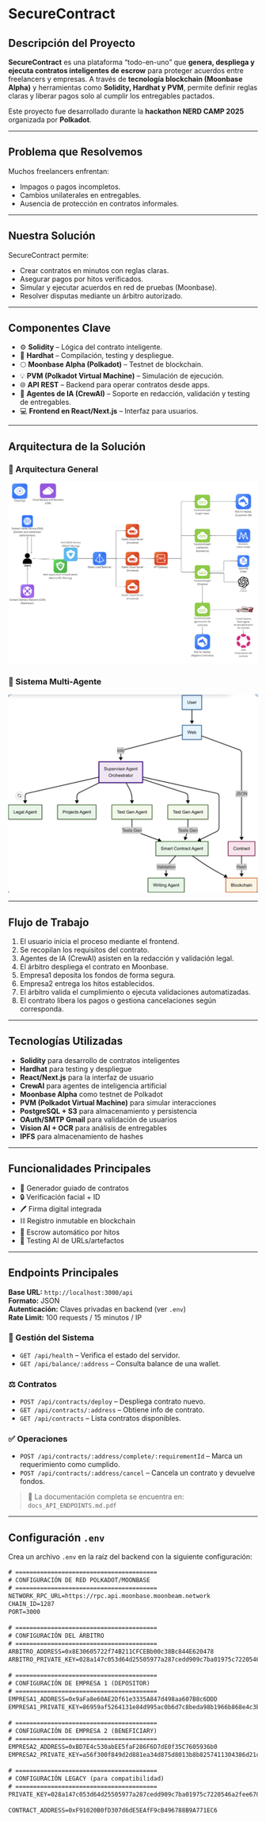 # SecureContract

## Descripción del Proyecto

**SecureContract** es una plataforma “todo-en-uno” que **genera, despliega y ejecuta contratos inteligentes de escrow** para proteger acuerdos entre freelancers y empresas. A través de **tecnología blockchain (Moonbase Alpha)** y herramientas como **Solidity, Hardhat y PVM**, permite definir reglas claras y liberar pagos solo al cumplir los entregables pactados.

Este proyecto fue desarrollado durante la **hackathon NERD CAMP 2025** organizada por **Polkadot**.

---

## Problema que Resolvemos

Muchos freelancers enfrentan:

- Impagos o pagos incompletos.
- Cambios unilaterales en entregables.
- Ausencia de protección en contratos informales.

---

## Nuestra Solución

SecureContract permite:

- Crear contratos en minutos con reglas claras.
- Asegurar pagos por hitos verificados.
- Simular y ejecutar acuerdos en red de pruebas (Moonbase).
- Resolver disputas mediante un árbitro autorizado.

---

## Componentes Clave

- ⚙️ **Solidity** – Lógica del contrato inteligente.
- 🧪 **Hardhat** – Compilación, testing y despliegue.
- 🌕 **Moonbase Alpha (Polkadot)** – Testnet de blockchain.
- 💡 **PVM (Polkadot Virtual Machine)** – Simulación de ejecución.
- 🌐 **API REST** – Backend para operar contratos desde apps.
- 🤖 **Agentes de IA (CrewAI)** – Soporte en redacción, validación y testing de entregables.
- 💻 **Frontend en React/Next.js** – Interfaz para usuarios.

---

## Arquitectura de la Solución

### 🧠 Arquitectura General

![Arquitectura General](arquitectura_secure_contract.png)

### 🧬 Sistema Multi-Agente

![Agentes de IA](orquestador_agentes.jpg)

---

## Flujo de Trabajo

1. El usuario inicia el proceso mediante el frontend.
2. Se recopilan los requisitos del contrato.
3. Agentes de IA (CrewAI) asisten en la redacción y validación legal.
4. El árbitro despliega el contrato en Moonbase.
5. Empresa1 deposita los fondos de forma segura.
6. Empresa2 entrega los hitos establecidos.
7. El árbitro valida el cumplimiento o ejecuta validaciones automatizadas.
8. El contrato libera los pagos o gestiona cancelaciones según corresponda.

---

## Tecnologías Utilizadas

- **Solidity** para desarrollo de contratos inteligentes
- **Hardhat** para testing y despliegue
- **React/Next.js** para la interfaz de usuario
- **CrewAI** para agentes de inteligencia artificial
- **Moonbase Alpha** como testnet de Polkadot
- **PVM (Polkadot Virtual Machine)** para simular interacciones
- **PostgreSQL + S3** para almacenamiento y persistencia
- **OAuth/SMTP Gmail** para validación de usuarios
- **Vision AI + OCR** para análisis de entregables
- **IPFS** para almacenamiento de hashes

---

## Funcionalidades Principales

- 💬 Generador guiado de contratos
- 🔒 Verificación facial + ID
- 🖊️ Firma digital integrada
- ⛓️ Registro inmutable en blockchain
- 💸 Escrow automático por hitos
- 🧪 Testing AI de URLs/artefactos

---

## Endpoints Principales

**Base URL:** `http://localhost:3000/api`  
**Formato:** JSON  
**Autenticación:** Claves privadas en backend (ver `.env`)  
**Rate Limit:** 100 requests / 15 minutos / IP

### 🔧 Gestión del Sistema

- `GET /api/health` – Verifica el estado del servidor.
- `GET /api/balance/:address` – Consulta balance de una wallet.

### ⚖️ Contratos

- `POST /api/contracts/deploy` – Despliega contrato nuevo.
- `GET /api/contracts/:address` – Obtiene info de contrato.
- `GET /api/contracts` – Lista contratos disponibles.

### ✅ Operaciones

- `POST /api/contracts/:address/complete/:requirementId` – Marca un requerimiento como cumplido.
- `POST /api/contracts/:address/cancel` – Cancela un contrato y devuelve fondos.

> 📄 La documentación completa se encuentra en: `docs_API_ENDPOINTS.md.pdf`

---

## Configuración `.env`

Crea un archivo `.env` en la raíz del backend con la siguiente configuración:

```env
# ========================================
# CONFIGURACIÓN DE RED POLKADOT/MOONBASE
# ========================================
NETWORK_RPC_URL=https://rpc.api.moonbase.moonbeam.network
CHAIN_ID=1287
PORT=3000

# ========================================
# CONFIGURACIÓN DEL ÁRBITRO
# ========================================
ARBITRO_ADDRESS=0x8E30605722f74B211CFCEBb00c38Bc844E620478
ARBITRO_PRIVATE_KEY=028a147c053d64d25505977a287cedd909c7ba01975c7220546a2fee67001ba9

# ========================================
# CONFIGURACIÓN DE EMPRESA 1 (DEPOSITOR)
# ========================================
EMPRESA1_ADDRESS=0x9aFa8e60AE2Df61e3335A847d498aa607B8c6DDD
EMPRESA1_PRIVATE_KEY=86959af5264131e84d995ac0b6d7c8beda98b1966b868e4c3b591c7a2f02772e

# ========================================
# CONFIGURACIÓN DE EMPRESA 2 (BENEFICIARY)
# ========================================
EMPRESA2_ADDRESS=0xBD7E4c530abEE5faF286F6D7dE0f35C7605936b0
EMPRESA2_PRIVATE_KEY=a56f300f849d2d881ea34d875d8013b8b8257411304386d21c87309f6a3c2ee0

# ========================================
# CONFIGURACIÓN LEGACY (para compatibilidad)
# ========================================
PRIVATE_KEY=028a147c053d64d25505977a287cedd909c7ba01975c7220546a2fee67001ba9

CONTRACT_ADDRESS=0xF91020B0fD307d6dE5EAfF9cB496788B9A771EC6
